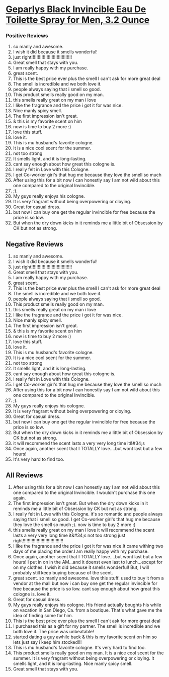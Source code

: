 # [Geparlys Black Invincible Eau De Toilette Spray for Men, 3.2 Ounce](https://products.checkmycream.com/products/Geparlys-Black-Invincible-Eau-De-Toilette-Spray-for-Men-3.2-Ounce.html)

### Positive Reviews

<ol>
      <li>so manly and awesome.</li>
      <li>I wish it did because it smells wonderful!</li>
      <li>just right!!!!!!!!!!!!!!!!!!!!!!!!!!!!!!!!</li>
      <li>Great smell that stays with you.</li>
      <li>I am really happy with my purchase.</li>
      <li>great scent.</li>
      <li>This is the best price ever plus the smell I can&#x27;t ask for more great deal</li>
      <li>The smell is incredible and we both love it.</li>
      <li>people always saying that i smell so good.</li>
      <li>This product smells really good on my man.</li>
      <li>this smells really great on my man i love</li>
      <li>I like the fragrance and the price i got it for was nice.</li>
      <li>Nice manly spicy smell.</li>
      <li>The first impression isn&#x27;t great.</li>
      <li>&amp; this is my favorite scent on him</li>
      <li>now is time to buy 2 more :)</li>
      <li>love this stuff.</li>
      <li>love it.</li>
      <li>This is mu husband&#x27;s favorite cologne.</li>
      <li>It is a nice cool scent for the summer.</li>
      <li>not too strong  </li>
      <li>It smells light, and it is long-lasting.</li>
      <li>cant say enough about how great this cologne is.</li>
      <li>I really felt in Love with this Cologne.</li>
      <li>I get Co-worker girl&#x27;s that hug me because they love the smell so much</li>
      <li>After using this for a bit now I can honestly say I am not wild about this one compared to the original Invincible.</li>
      <li>;).</li>
      <li>My guys really enjoys his cologne.</li>
      <li>It is very fragrant without being overpowering or cloying.</li>
      <li>Great for casual dress.</li>
      <li>but now i can buy one get the regular invincible for free because the price is so low.</li>
      <li>But when the dry down kicks in it reminds me a little bit of Obsession by CK but not as strong.</li>
</ol>


<h2>Negative Reviews</h2>
<ol>
<li> so manly and awesome.</li>
<li> I wish it did because it smells wonderful!</li>
<li> just right!!!!!!!!!!!!!!!!!!!!!!!!!!!!!!!!</li>
<li> Great smell that stays with you.</li>
<li> I am really happy with my purchase.</li>
<li> great scent.</li>
<li> This is the best price ever plus the smell I can&#x27;t ask for more great deal</li>
<li> The smell is incredible and we both love it.</li>
<li> people always saying that i smell so good.</li>
<li> This product smells really good on my man.</li>
<li> this smells really great on my man i love</li>
<li> I like the fragrance and the price i got it for was nice.</li>
<li> Nice manly spicy smell.</li>
<li> The first impression isn&#x27;t great.</li>
<li> &amp; this is my favorite scent on him</li>
<li> now is time to buy 2 more :)</li>
<li> love this stuff.</li>
<li> love it.</li>
<li> This is mu husband&#x27;s favorite cologne.</li>
<li> It is a nice cool scent for the summer.</li>
<li> not too strong  </li>
<li> It smells light, and it is long-lasting.</li>
<li> cant say enough about how great this cologne is.</li>
<li> I really felt in Love with this Cologne.</li>
<li> I get Co-worker girl&#x27;s that hug me because they love the smell so much</li>
<li> After using this for a bit now I can honestly say I am not wild about this one compared to the original Invincible.</li>
<li> ;).</li>
<li> My guys really enjoys his cologne.</li>
<li> It is very fragrant without being overpowering or cloying.</li>
<li> Great for casual dress.</li>
<li> but now i can buy one get the regular invincible for free because the price is so low.</li>
<li> But when the dry down kicks in it reminds me a little bit of Obsession by CK but not as strong.</li>
<li> it will recommend the scent lasts a very very long time it&amp;#34;s</li>
<li> Once again, another scent that I TOTALLY love....but wont last but a few hours!</li>
<li> It&#x27;s very hard to find too.</li>
</ol>

<h2>All Reviews</h2>

<ol>
    <li> After using this for a bit now I can honestly say I am not wild about this one compared to the original Invincible. I wouldn&#x27;t purchase this one again.</li>
    <li> The first impression isn&#x27;t great. But when the dry down kicks in it reminds me a little bit of Obsession by CK but not as strong.</li>
    <li> I really felt in Love with this Cologne. it&#x27;s so romantic and people always saying that i smell so good. I get Co-worker girl&#x27;s that hug me because they love the smell so much ;). now is time to buy 2 more :)</li>
    <li> this smells really great on my man i love it will recommend the scent lasts a very very long time it&amp;#34;s not too strong  just right!!!!!!!!!!!!!!!!!!!!!!!!!!!!!!!!</li>
    <li> I like the fragrance and the price i got it for was nice.It came withing two days of me placing the order.I am really happy with my purchase.</li>
    <li> Once again, another scent that I TOTALLY love....but wont last but a few hours! I put in on in the AM...and it doenst even last to lunch...except for on my clothes. I wish it did because it smells wonderful! But, I will probably still keep buying because of the scent.</li>
    <li> great scent. so manly and awesome. love this stuff. used to buy it from a vendor at the mall but now i can buy one get the regular invincible for free because the price is so low. cant say enough about how great this cologne is. love it.</li>
    <li> Great for casual dress.</li>
    <li> My guys really enjoys his cologne. His friend actually boughts his while on vacation in San Diego, Ca. from a boutique. That&#x27;s what gave me the idea of finding some for him.</li>
    <li> This is the best price ever plus the smell I can&#x27;t ask for more great deal</li>
    <li> I purchased this as a gift for my partner. The smell is incredible and we both love it. The price was unbeatable!</li>
    <li> started dating a guy awhile back &amp; this is my favorite scent on him so lets just say i keep him stocked!!!</li>
    <li> This is mu husband&#x27;s favorite cologne. It&#x27;s very hard to find too.</li>
    <li> This product smells really good on my man. It is a nice cool scent for the summer. It is very fragrant without being overpowering or cloying. It smells light, and it is long-lasting. Nice manly spicy smell.</li>
    <li> Great smell that stays with you.</li>
</ol>




